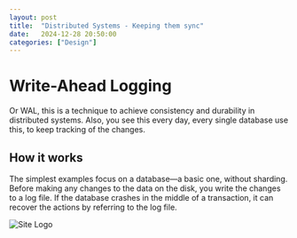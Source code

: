 ```yaml
---
layout: post
title:  "Distributed Systems - Keeping them sync"
date:   2024-12-28 20:50:00
categories: ["Design"]
---
```


# Write-Ahead Logging

Or WAL, this is a technique to achieve consistency and durability in distributed systems. 
Also, you see this every day, every single database use this, to keep tracking of the changes. 

## How it works

The simplest examples focus on a database—a basic one, without sharding. Before making any changes to the data on the disk, 
you write the changes to a log file. If the database crashes in the middle of a transaction, 
it can recover the actions by referring to the log file.

<img src="{{ site.base_image_path }}wal-sequence.svg" alt="Site Logo">
